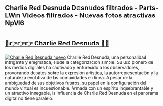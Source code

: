 ## Charlie Red Desnuda D𝚎sn𝚞dos filtr𝚊dos - Parts-LWm Vid𝚎os filtr𝚊dos - N𝚞evas f𝚘tos atr𝚊ctivas NpVI6

# <h2><a href="http://mbb0z0.tromn.icu/?c=Charlie+Red+Desnuda">🔗👉👉👉 Charlie Red Desnuda 🔗🔗</a></h2>

[![Charlie Red Desnuda nuevo](https://i.imgur.com/pEAQMta.gif)](http://mbb0z0.tromn.icu/?c=Charlie+Red+Desnuda)
Charlie Red Desnuda, una personalidad intrigante y enigmática, elude la categorización simple. Su uso pionero de los medios digitales ha cautivado y enfurecido a los observadores, provocando debates sobre la expresión artística, la autorrepresentación y la naturaleza evolutiva de las comunidades en línea. A pesar de la ambigüedad de sus objetivos futuros, su papel en la configuración del mundo virtual es incuestionable. Armada con un espíritu inquebrantable y un atractivo innegable, la influencia de Charlie Red Desnuda en el panorama digital no tiene paralelo.
